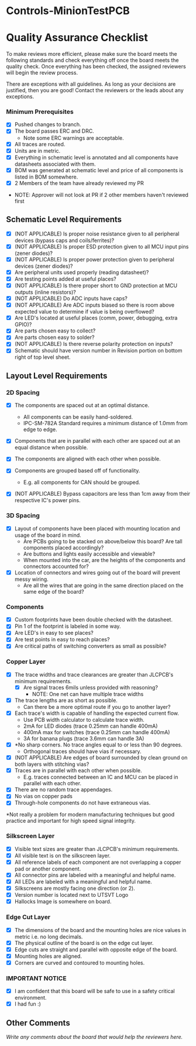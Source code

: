 # Controls-MinionTestPCB
 
# Quality Assurance Checklist 
To make reviews more efficient, please make sure the board meets the following standards and check everything off once the board meets the quality check. Once everything has been checked, the assigned reviewers will begin the review process. 
 
There are exceptions with all guidelines. As long as your decisions are justified, then you are good! Contact the reviewers or the leads about any exceptions. 
 
### Minimum Prerequisites 
- [X] Pushed changes to branch. 
- [X] The board passes ERC and DRC. 
	- Note some ERC warnings are acceptable. 
- [X] All traces are routed. 
- [X] Units are in metric. 
- [X] Everything in schematic level is annotated and all components have datasheets associated with them. 
- [X] BOM was generated at schematic level and price of all components is listed in BOM somewhere. 
- [X] 2 Members of the team have already reviewed my PR 
- NOTE: Approver will not look at PR if 2 other members haven't reviewed first 
 
## Schematic Level Requirements 
- [X] (NOT APPLICABLE) Is proper noise resistance given to all peripheral devices (bypass caps and coils/ferrites)?  
- [X] (NOT APPLICABLE) Is proper ESD protection given to all MCU input pins (zener diodes)?  
- [X] (NOT APPLICABLE) Is proper power protection given to peripheral devices (zener diodes)?  
- [X] Are peripheral units used properly (reading datasheet)?  
- [X] Are testing points added at useful places?  
- [X] (NOT APPLICABLE) Is there proper short to GND protection at MCU outputs (inline resistors)?  
- [X] (NOT APPLICABLE) Do ADC inputs have caps?  
- [X] (NOT APPLICABLE) Are ADC inputs biased so there is room above expected value to determine if value is being overflowed?  
- [X] Are LED's located at useful places (comm, power, debugging, extra GPIO)?  
- [X] Are parts chosen easy to collect?  
- [X] Are parts chosen easy to solder?  
- [X] (NOT APPLICABLE) Is there reverse polarity protection on inputs?  
- [X] Schematic should have version number in Revision portion on bottom right of top level sheet. 
 
## Layout Level Requirements 
 
### 2D Spacing 
- [X] The components are spaced out at an optimal distance. 
	- All components can be easily hand-soldered. 
	- IPC-SM-782A Standard requires a minimum distance of 1.0mm from edge to edge. 
- [X] Components that are in parallel with each other are spaced out at an equal distance when possible. 
- [X] The components are aligned with each other when possible. 
- [X] Components are grouped based off of functionality. 
	- E.g. all components for CAN should be grouped. 
- [X] (NOT APPLICABLE) Bypass capacitors are less than 1cm away from their respective IC's power pins. 
 
 
### 3D Spacing 
- [X] Layout of components have been placed with mounting location and usage of the board in mind. 
	- Are PCBs going to be stacked on above/below this board? Are tall components placed accordingly? 
	- Are buttons and lights easily accessible and viewable? 
	- When mounted into the car, are the heights of the components and connectors accounted for? 
- [X] Location of connectors and wires going out of the board will prevent messy wiring. 
	- Are all the wires that are going in the same direction placed on the same edge of the board? 
 
### Components 
- [X] Custom footprints have been double checked with the datasheet. 
- [X] Pin 1 of the footprint is labeled in some way. 
- [X] Are LED's in easy to see places? 
- [X] Are test points in easy to reach places?  
- [X] Are critical paths of switching converters as small as possible?  
 
### Copper Layer 
- [X] The trace widths and trace clearances are greater than JLCPCB's minimum requirements. 
	- [X] Are signal traces 6mils unless provided with reasoning?   
    	- NOTE: One net can have multiple trace widths  
- [X] The trace lengths are as short as possible. 
	- Can there be a more optimal route if you go to another layer? 
- [X] Each trace's width is capable of handling the expected current flow. 
	- Use PCB width calculator to calculate trace width. 
    - 2mA for LED diodes (trace 0.25mm can handle 400mA)
    - 400mA max for switches (trace 0.25mm can handle 400mA)
    - 3A for banana plugs (trace 3.6mm can handle 3A)
- [X] *No sharp corners. No trace angles equal to or less than 90 degrees. 
	- Orthogonal traces should have vias if necessary. 
- [X] (NOT APPLICABLE) Are edges of board surrounded by clean ground on both layers with stitching vias? 
- [X] Traces are in parallel with each other when possible. 
	- E.g. traces connected between an IC and MCU can be placed in parallel with each other. 
- [X] There are no random trace appendages. 
- [X] No vias on copper pads 
- [X] Through-hole components do not have extraneous vias. 
 
*Not really a problem for modern manufacturing techniques but good practice and important for high speed signal integrity. 
 
### Silkscreen Layer 
- [X] Visible text sizes are greater than JLCPCB's minimum requirements. 
- [X] All visible text is on the silkscreen layer. 
- [X] All reference labels of each component are not overlapping a copper pad or another component. 
- [X] All connector pins are labeled with a meaningful and helpful name. 
- [X] All LEDs are labeled with a meaningful and helpful name. 
- [X] Silkscreens are mostly facing one direction (or 2). 
- [X] Version number is located next to UTSVT Logo 
- [X] Hallocks Image is somewhere on board. 
 
### Edge Cut Layer 
- [X] The dimensions of the board and the mounting holes are nice values in metric i.e. no long decimals. 
- [X] The physical outline of the board is on the edge cut layer. 
- [X] Edge cuts are straight and parallel with opposite edge of the board. 
- [X] Mounting holes are aligned. 
- [X] Corners are curved and contoured to mounting holes. 
 
### IMPORTANT NOTICE 
- [X] I am confident that this board will be safe to use in a safety critical environment. 
- [X] I had fun :) 
 
## Other Comments 
_Write any comments about the board that would help the reviewers here._ 
 

